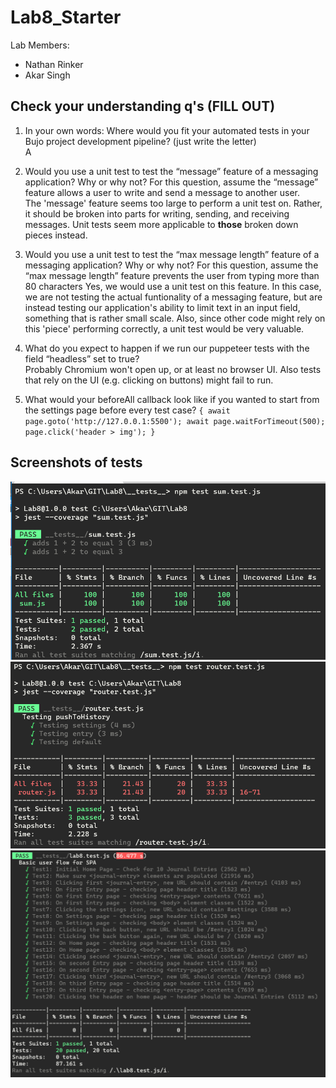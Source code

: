 # Lab8_Starter
Lab Members:
- Nathan Rinker
- Akar Singh

## Check your understanding q's (FILL OUT)
1. In your own words: Where would you fit your automated tests in your Bujo project development pipeline? (just write the letter)  
A

2. Would you use a unit test to test the “message” feature of a messaging application? Why or why not? For this question, assume the “message” feature allows a user to write and send a message to another user.  
The 'message' feature seems too large to perform a unit test on. Rather, it should be broken into parts for writing, sending, and receiving messages. Unit tests seem more applicable to **those** broken down pieces instead.

3. Would you use a unit test to test the “max message length” feature of a messaging application? Why or why not? For this question, assume the “max message length” feature prevents the user from typing more than 80 characters
Yes, we would use a unit test on this feature. In this case, we are not testing the actual funtionality of a messaging feature, but are instead testing our application's ability to limit text in an input field, something that is rather small scale. Also, since other code might rely on this 'piece' performing correctly, a unit test would be very valuable.

4. What do you expect to happen if we run our puppeteer tests with the field “headless” set to true?  
Probably Chromium won't open up, or at least no browser UI. Also tests that rely on the UI (e.g. clicking on buttons) might fail to run.

5. What would your beforeAll callback look like if you wanted to start from the settings page before every test case?
` {
    await page.goto('http://127.0.0.1:5500');
    await page.waitForTimeout(500);
    page.click('header > img');
} `

## Screenshots of tests
![sum test](sum-jest.png)
![router test](router-jest.png)
![lab8 test](lab8-jest.png)
